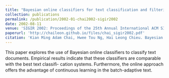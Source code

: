 ```yaml
---
title: "Bayesian online classifiers for text classification and filtering"
collection: publications
permalink: /publication/2002-01-chai2002-sigir2002
date: 2002-08-11
venue: 'SIGIR 2002: Proceedings of the 25th Annual International ACM SIGIR Conference on Research and Development in Information Retrieval, August 11-15, 2002, Tampere, Finland'
paperurl: 'http://chaileon.github.io/files/chai_sigir2002.pdf'
citation: 'Kian Ming Adam Chai, Hwee Tou Ng, Hai Leong Chieu. Bayesian online classifiers for text classification and filtering. SIGIR 2002'
---
```

This paper explores the use of Bayesian online classiﬁers to classify text documents. Empirical results indicate that these classiﬁers are comparable with the best text classiﬁ- cation systems. Furthermore, the online approach oﬀers the advantage of continuous learning in the batch-adaptive text. 
